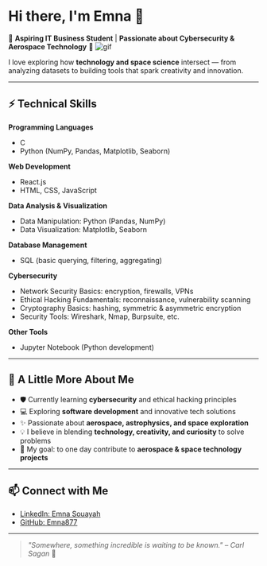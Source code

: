 # Hi there, I'm Emna 👋

🚀 **Aspiring IT Business Student** | **Passionate about Cybersecurity & Aerospace Technology** 🌌
![gif](https://media3.giphy.com/media/v1.Y2lkPTc5MGI3NjExYTdnMjYxa3E3eDh4czhhZzRka3V1b3c0eTJ2aDcxdHM1czdqaXY1MCZlcD12MV9pbnRlcm5hbF9naWZfYnlfaWQmY3Q9Zw/fx6Ynu2Hy1HYmsARdw/giphy.gif)

I love exploring how **technology and space science** intersect — from analyzing datasets to building tools that spark creativity and innovation.

---

## ⚡ Technical Skills

**Programming Languages**
- C
- Python (NumPy, Pandas, Matplotlib, Seaborn)


**Web Development**
- React.js
- HTML, CSS, JavaScript

**Data Analysis & Visualization**
- Data Manipulation: Python (Pandas, NumPy)
- Data Visualization: Matplotlib, Seaborn

**Database Management**
- SQL (basic querying, filtering, aggregating)

**Cybersecurity**
- Network Security Basics: encryption, firewalls, VPNs
- Ethical Hacking Fundamentals: reconnaissance, vulnerability scanning
- Cryptography Basics: hashing, symmetric & asymmetric encryption
- Security Tools: Wireshark, Nmap, Burpsuite, etc.

**Other Tools**
- Jupyter Notebook (Python development)

---

## 🌌 A Little More About Me

- 🛡️ Currently learning **cybersecurity** and ethical hacking principles
- 💻 Exploring **software development** and innovative tech solutions
- ✨ Passionate about **aerospace, astrophysics, and space exploration**
- 💡 I believe in blending **technology, creativity, and curiosity** to solve problems
- 🎯 My goal: to one day contribute to **aerospace & space technology projects**

---

## 📫 Connect with Me

- [LinkedIn: Emna Souayah](https://www.linkedin.com/in/emna-souayah-234245295)
- [GitHub: Emna877](https://github.com/Emna877)

---

> *"Somewhere, something incredible is waiting to be known." – Carl Sagan* 🌌
